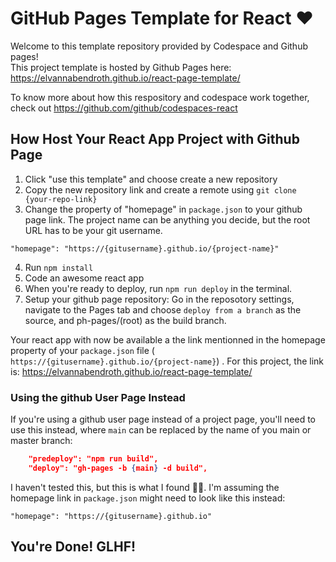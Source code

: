 # GitHub Pages Template for React ♥️

Welcome to this template repository provided by Codespace and Github pages!  
This project template is hosted by Github Pages here: https://elvannabendroth.github.io/react-page-template/

To know more about how this respository and codespace work together, check out https://github.com/github/codespaces-react


## How Host Your React App Project with Github Page

1. Click "use this template" and choose create a new repository
2. Copy the new repository link and create a remote using `git clone {your-repo-link}`
3. Change the property of "homepage" in `package.json` to your github page link.  The project name can be anything you decide, but the root URL has to be your git username.
```
"homepage": "https://{gitusername}.github.io/{project-name}"
```
4. Run `npm install`
5. Code an awesome react app
6. When you're ready to deploy, run `npm run deploy` in the terminal.
7. Setup your github page repository: Go in the reposotory settings, navigate to the Pages tab and choose `deploy from a branch` as the source, and ph-pages/(root) as the build branch.

Your react app with now be available a the link mentionned in the homepage property of your `package.json` file ( `https://{gitusername}.github.io/{project-name}`) .  For this project, the link is: https://elvannabendroth.github.io/react-page-template/

### Using the github User Page Instead

If you're using a github user page instead of a project page, you'll need to use this instead, where `main` can be replaced by the name of you main or master branch:

``` json
    "predeploy": "npm run build",
    "deploy": "gh-pages -b {main} -d build",
```
I haven't tested this, but this is what I found 🤷‍♀️.  I'm assuming the homepage link in `package.json` might need to look like this instead:

```
"homepage": "https://{gitusername}.github.io"
```

## You're Done!  GLHF!
